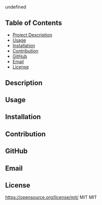 
## 
undefined

 ## Table of Contents
 - [Project Description](#Description)
 - [Usage](#Usage)
 - [Installation](#Installation)
 - [Contribution](#Contribution)
 - [GitHub](#GitHub)
 - [Email](#Email)
 - [License](#License)
  
## Description

## Usage

## Installation

## Contribution

## GitHub

## Email

## License
https://opensource.org/license/mit/
MIT
MIT
 